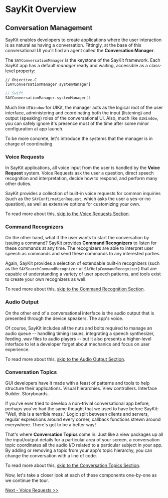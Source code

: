 # SayKit Overview

## Conversation Management

SayKit enables developers to create applications where the user interaction is as natural as having a conversation. Fittingly, at the base of this conversational UI you'll find an agent called the **Conversation Manager**.

The `SAYConversationManager` is the keystone of the SayKit framework. Each SayKit app has a default *manager* ready and waiting, accessible as a class-level property:

````objc
// Objective-C
[SAYConversationManager systemManager]
````

````swift
// Swift
SAYConversationManager.systemManager()
````

Much like `UIWindow` for UIKit, the manager acts as the logical root of the user interface, administering and coordinating both the input (listening) and output (speaking) roles of the conversational UI. Also, much like `UIWindow`, you can safely ignore it's presence most of the time after some minor configuration at app launch.

To be more concrete, let's introduce the systems that the manager is in charge of coordinating.

### Voice Requests

In SayKit applications, all voice input from the user is handled by the **Voice Request** system. Voice Requests ask the user a question, direct speech recognition and interpretation, decide how to respond, and perform many other duties.

SayKit provides a collection of built-in voice requests for common inquiries (such as the `SAYConfirmationRequest`, which asks the user a yes-or-no question), as well as extensive options for customizing your own.

To read more about this, [skip to the Voice Requests Section](./02-voice-requests.md).

### Command Recognizers

On the other hand, what if the user wants to start the conversation by issuing a command? SayKit provides **Command Recognizers** to listen for these commands at any time. The recognizers are able to interpret user speech as commands and send these commands to any interested parties.

Again, SayKit provides a selection of extendable built-in recognizers (such as the `SAYSearchCommandRecognizer` or `SAYHelpCommandRecognizer`) that are capable of understanding a variety of user speech patterns, and tools exist to create your own recognizers as well.

To read more about this, [skip to the Command Recognition Section](./03-command-recognition.md).

### Audio Output

On the other end of a conversational interface is the audio output that is presented through the device speakers. The app's voice.

Of course, SayKit includes all the nuts and bolts required to manage an audio queue -- handling timing issues, integrating a speech synthesizer, feeding .wav files to audio players -- but it also presents a higher-level interface to let a developer forget about mechanics and focus on user experience.

To read more about this, [skip to the Audio Output Section](./04-audio-output.md).

### Conversation Topics

GUI developers have it made with a feast of patterns and tools to help structure their applications. Visual hierarchies. View controllers. Interface Builder. Storyboards.

If you've ever tried to develop a non-trivial conversational app before, perhaps you've had the same thought that we used to have before SayKit: "Well, this is a terrible mess." Logic split between clients and servers, regular expressions around every corner, callback functions strewn around everywhere. There's got to be a better way!

That's where **Conversation Topics** come in. Just like a view packages up all the input/output details for a particular area of your screen, a conversation topic coordinates all the audio I/O related to a particular subject in your app. By adding or removing a topic from your app's topic hierarchy, you can change the conversation with a line of code.

To read more about this, [skip to the Conversation Topics Section](./05-conversation-topics.md).

Now, let's take a closer look at each of these components one-by-one as we continue the tour.

[Next - Voice Requests >>](./02-voice-requests.md)
